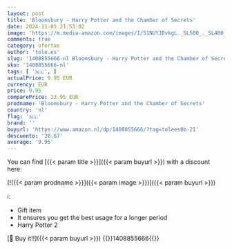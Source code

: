 ```yaml
---
layout: post
title: 'Bloomsbury - Harry Potter and the Chamber of Secrets'
date: 2024-11-05 21:53:02
image: 'https://m.media-amazon.com/images/I/51NUYJDvkgL._SL500_._SL400_.jpg'
comments: true
category: ofertas
author: 'tole.es'
slug: '1408855666-nl Bloomsbury - Harry Potter and the Chamber of Secrets'
sku: '1408855666-nl'
tags: [ '🇳🇱', ]
actualPrice: 9.95 EUR
currency: EUR
price: 9.95
comparePrice: 13.95 EUR
prodname: 'Bloomsbury - Harry Potter and the Chamber of Secrets'
country: 'nl'
flag: '🇳🇱'
brand: ''
buyurl: 'https://www.amazon.nl/dp/1408855666/?tag=tolees0b-21'
descuento: '28.67'
average: '9.95'
---
```


You can find [{{< param title >}}]({{< param buyurl >}}) with a discount here:

[![{{< param prodname >}}]({{< param image >}})]({{< param buyurl >}})

ℹ️:

- Gift item
- It ensures you get the best usage for a longer period
- Harry Potter 2

[🛒 Buy it!!]({{< param buyurl >}})
{{<world>}}1408855666{{</world>}}
